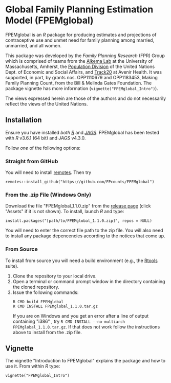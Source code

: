 # Global Family Planning Estimation Model (FPEMglobal)

FPEMglobal is an _R_ package for producing estimates and projections of contraceptive use and unmet need for family planning among married, unmarried, and all women. 

This package was developed by the _Family Planning Research_ (FPR) Group which is comprised of teams from the [Alkema Lab](https://leontinealkema.github.io/alkema_lab/) at the University of Massachusetts, Amherst, the [Population Division](https://www.un.org/en/development/desa/population/theme/making-family-planning-count/index.asp) of the United Nations Dept. of Economic and Social Affairs, and [Track20](http://www.track20.org/) at Avenir Health. It was supported, in part, by grants nos. OPP1110679 and OPP1183453, Making Family Planning Count, from the Bill & Melinda Gates Foundation. The package vignette has more information (`vignette("FPEMglobal_Intro")`).

The views expressed herein are those of the authors and do not necessarily reflect the views of the United Nations.


## Installation

Ensure you have installed *both* [_R_](https://cran.r-project.org/index.html) and [_JAGS_](http://mcmc-jags.sourceforge.net/). FPEMglobal has been tested with _R_ v3.6.1 (64 bit) and _JAGS_ v4.3.0. 

Follow _one_ of the following options:


### Straight from GitHub

You will need to install [remotes](https://cran.r-project.org/package=remotes). Then try 

```
remotes::install_github("https://github.com/FPcounts/FPEMglobal")
```


### From the .zip File (Windows Only)

Download the file "FPEMglobal_1.1.0.zip" from the [release page](https://github.com/FPcounts/FPEMglobal/releases/tag/v1.1.0) (click "Assets" if it is not shown). To install, launch _R_ and type:

```
install.packages("[path/to/FPEMglobal_1.1.0.zip]", repos = NULL)
```

You will need to enter the correct file path to the zip file. You will also need to install any package depencencies according to the notices that come up.


### From Source

To install from source you will need a build environment (e.g., the [Rtools](https://cran.r-project.org/index.html) suite).

1. Clone the repository to your local drive.
2. Open a terminal or command prompt window in the directory containing the cloned repository.
3. Issue the following commands:
    ```
	R CMD build FPEMglobal
	R CMD INSTALL FPEMglobal_1.1.0.tar.gz
    ```
	If you are on Windows and you get an error after a line of output containing "i386" , try `R CMD INSTALL --no-multiarch FPEMglobal_1.1.0.tar.gz`. If that does not work follow the instructions above to install from the .zip file.
	
	
## Vignette

The vignette "Introduction to FPEMglobal" explains the package and how to use it. From within _R_ type:

```
vignette("FPEMglobal_Intro")
```
